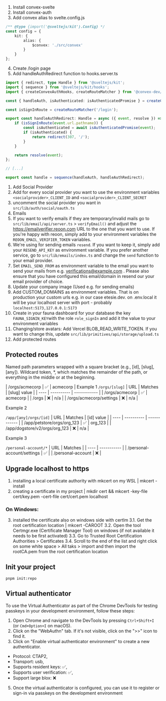 1. Install convex-svelte
2. Install convex-auth
3. Add convex alias to svelte.config.js

```ts
/** @type {import('@sveltejs/kit').Config} */
const config = {
	kit: {
		alias: {
			$convex: './src/convex'
		}
	}
};
```

4. Create /login page
5. Add handleAuthRedirect function to hooks.server.ts

```ts
import { redirect, type Handle } from '@sveltejs/kit';
import { sequence } from '@sveltejs/kit/hooks';
import { createConvexAuthHooks, createRouteMatcher } from '@convex-dev/auth/sveltekit/server';

const { handleAuth, isAuthenticated: isAuthenticatedPromise } = createConvexAuthHooks();

const isSignInRoute = createRouteMatcher('/login');

export const handleAuthRedirect: Handle = async ({ event, resolve }) => {
	if (isSignInRoute(event.url.pathname)) {
		const isAuthenticated = await isAuthenticatedPromise(event);
		if (isAuthenticated) {
			return redirect(307, '/');
		}
	}

	return resolve(event);
};

// [...]

export const handle = sequence(handleAuth, handleAuthRedirect);
```

1. Add Social Provider
2. Add for every social provider you want to use the environment variables `<socialprovider>_CLIENT_ID` and `<socialprovider>_CLIENT_SECRET`
3. uncomment the social provider you want in `src/lib/auth/social/oauth.ts`
4. Emails
5. If you want to verify emails if they are temporary/invalid mails go to `src/lib/email/api/server.ts` > `verifyEmail()` and adjust the https://emailverifier.reoon.com URL to the one that you want to use. If you're happy with reoon, simply add to your environment variables the `REOON_EMAIL_VERIFIER_TOKEN` variables.
6. We're using for sending emails `resend`. If you want to keep it, simply add your `RESEND_API_KEY` as environment variable. If you prefer another service, go to `src/lib/emails/index.ts` and change the `send` function to your email provider.
7. Set `EMAIL_SEND_FROM` as environment variable to the email you want to send your mails from e.g. verifications@example.com . Please also ensure that you have configured this email/domain in resend our your email provider of choice.
8. Update your company image (Used e.g. for sending emails)
9. Add CUSTOM_DOMAINS as environment variables. That is on production your custom urls e.g. in our case etesie.dev. on .env.local it will be your localhost server with port - probably `localhost:5173,127.0.0.1:5173`
10. Create in your fauna dashboard for your database the key `FAUNA_SIGNIN_KEY`with the role `role_signIn` and add it the value to your environment variables
11. Changing/store avatars: Add Vercel BLOB_READ_WRITE_TOKEN. If you want to change this, update `src/lib/primitives/api/storage/upload.ts`
12. Add protected routes

## Protected routes

Named path parameters wrapped with a square bracket (e.g., [id], [slug], [any]).
Wildcard token, \*, which matches the remainder of the path, or everything in the middle or at the beginning.

| /orgs/acmecorp | ✅ | acmecorp |
Example 1
`/orgs/[slug]`
| URL | Matches | [slug] value |
| ---- | ---------- | ------------ |
| /orgs/acmecorp | ✅ | acmecorp |
| /orgs | ❌ | n/a |
| /orgs/acmecorp/settings | ❌ | n/a |

Example 2

`/app/[any]/orgs/[id]`
| URL | Matches | [id] value |
| ---- | ---------- | ------------ |
| /app/petstore/orgs/org_123 | ✅ | org_123 |
| /app/dogstore/v2/orgs/org_123 | ❌ | n/a |

Example 3

`/personal-account/*`
| URL | Matches |
| ---- | ----------- |
| /personal-account/settings | ✅ |
| /personal-account | ❌ |

## Upgrade localhost to https

1. installing a local certificate authority with mkcert on my WSL | mkcert -install
2. creating a certificate in my project | mkdir cert && mkcert -key-file cert/key.pem -cert-file cert/cert.pem localhost

### On Windows:

3. installed the certificate also on windows side with certlm
   3.1. Get the root certification location | mkcert -CAROOT
   3.2. Open the tool Certmgr.exe (Certificate Manager Tool) on windows (if not available it needs to be first activated)
   3.3. Go to Trusted Root Certification Authorities > Certificates
   3.4. Scroll to the end of the list and right click on some white space > All taks > import and then import the rootCA.pem from the root certification location

## Init your project

`pnpm init:repo`

## Virtual authenticator

To use the Virtual Authenticator as part of the Chrome DevTools for testing passkeys in your development environment, follow these steps:

1. Open Chrome and navigate to the DevTools by pressing `Ctrl+Shift+I` (or `Cmd+Option+I` on macOS).
2. Click on the "WebAuthn" tab. If it's not visible, click on the ">>" icon to find it.
3. Click on "Enable virtual authenticator environment" to create a new authenticator.

- Protocol: CTAP2,
- Transport: usb,
- Supports resident keys: ✅,
- Supports user verification: ✅,
- Support large blox: ❌

5. Once the virtual authenticator is configured, you can use it to register or sign-in via passkeys on the development environment
